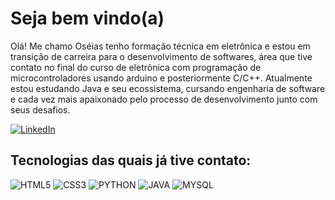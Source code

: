 
# Seja bem vindo(a)

Olá! Me chamo Oséias tenho formação técnica em eletrônica e estou em transição de carreira para o desenvolvimento de softwares, área que tive contato no final do curso de eletrônica com programação de microcontroladores usando arduino e posteriormente C/C++. Atualmente estou estudando Java e seu ecossistema, cursando engenharia de software e cada vez mais apaixonado pelo processo de desenvolvimento junto com seus desafios.

[![LinkedIn](https://img.shields.io/badge/LinkedIn-000?style=for-the-badge&logo=linkedin&logoColor=0E76A8)](https://www.linkedin.com/in/oseiaslira/)

## Tecnologias das quais já tive contato:

![HTML5](https://img.shields.io/badge/HTML5-E34F26?style=for-the-badge&logo=html5&logoColor=white) 
![CSS3](https://img.shields.io/badge/CSS3-1572B6?style=for-the-badge&logo=css3&logoColor=white)
![PYTHON](https://img.shields.io/badge/Python-3776AB?style=for-the-badge&logo=python&logoColor=white)
![JAVA](https://img.shields.io/badge/Java-ED8B00?style=for-the-badge&logo=openjdk&logoColor=white)
![MYSQL](https://img.shields.io/badge/MySQL-005C84?style=for-the-badge&logo=mysql&logoColor=white)